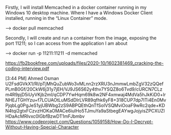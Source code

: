 Firstly, I will install Memcached in a docker container running in my Windows 10 desktop machine. Where I have a Windows Docker Client installed, running in the “Linux Container” mode.


--> docker pull memcached

Secondly, I will create and run a container from the image, exposing the port 11211; so I can access from the application I am about

--> docker run -p 11211:11211 -d memcached

https://fb2bookfree.com/uploads/files/2020-10/1602381469_cracking-the-coding-interview.pdf

[3:44 PM] Ahmed Osman U2FsdGVkX1/RI/pTjMhQuZubWo3vMLnn2rzXRU3nJmmwLmbZgV32zQQefPLmB0Gf/20CkW6j31y7jEH/VJ9JS6S62y4thv7YSQZ8o6Tvd9/cURCN7CLzm4R9pjD5iUyVKjb2ml/qCDP7YwHqm69k8w2NF4xmwaj4MdVa5hJkKiD0+lrNHEJTGHYzu+f7LCUAOtLuMSdDIrLVR89qfhk6yF8+318CUP7dp7ITi4En0MvPjqbLg0PgJeS1yjUBWbg2zS9ABPQEthQnTfSoIVSQMviOoaF9wRc2qde+KDN4tqi2gtxFCzvzHOKaOMACe6iulHo5TJmuYa9aStbegEAYwgJojyisZPCXUZlHDaAcMRIvxc0lGbfBzwDT1mFJbmbv
https://www.codeproject.com/Questions/1059158/How-Do-I-Decrypt-Without-Having-Special-Character
